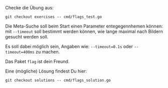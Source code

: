 Checke die Übung aus:

    git checkout exercises -- cmd/flags_test.go

Die Meta-Suche soll beim Start einen Parameter entegegennhemen können: mit `--timeout`
soll bestimmt werden können, wie lange maximal nach Bildern gesucht werden soll.

Es soll dabei möglich sein, Angaben wie: `--timeout=0.1s` oder `--timeout=400ms` zu machen.

Das Paket `flag` ist dein Freund.

Eine (mögliche) Lösung findest Du hier:

    git checkout solutions -- cmd/flags_solution.go
